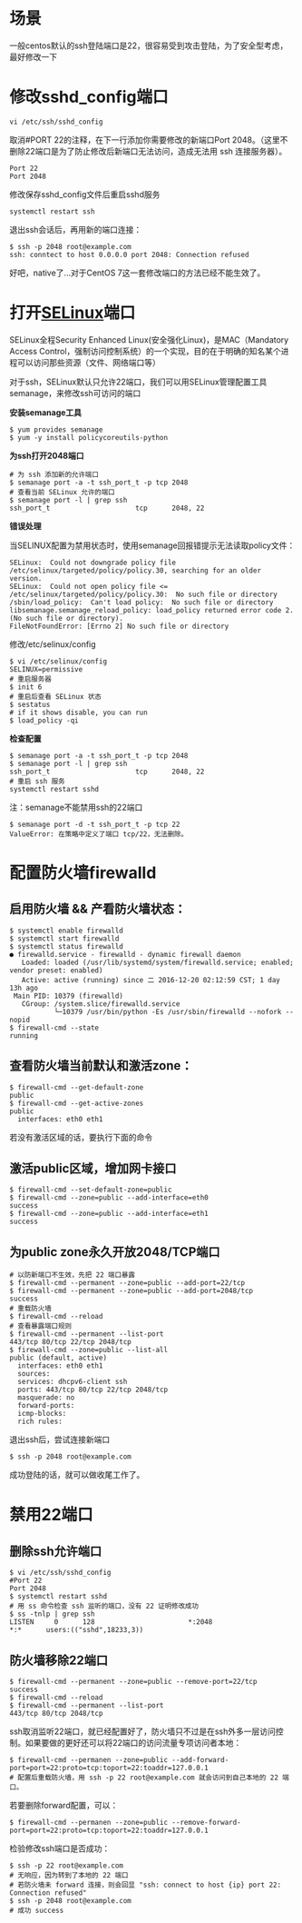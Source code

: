 # 场景

一般centos默认的ssh登陆端口是22，很容易受到攻击登陆，为了安全型考虑，最好修改一下

# 修改sshd_config端口

```
vi /etc/ssh/sshd_config
```

取消#PORT 22的注释，在下一行添加你需要修改的新端口Port 2048。（这里不删除22端口是为了防止修改后新端口无法访问，造成无法用 ssh 连接服务器）。

```
Port 22
Port 2048
```

修改保存sshd_config文件后重启sshd服务

```
systemctl restart ssh
```

退出ssh会话后，再用新的端口连接：

```
$ ssh -p 2048 root@example.com
ssh: conntect to host 0.0.0.0 port 2048: Connection refused
```

好吧，native了...对于CentOS 7这一套修改端口的方法已经不能生效了。


# 打开[SELinux](https://en.wikipedia.org/wiki/Security-Enhanced_Linux)端口

SELinux全程Security Enhanced Linux(安全强化Linux)，是MAC（Mandatory Access Control，强制访问控制系统）的一个实现，目的在于明确的知名某个进程可以访问那些资源（文件、网络端口等）

对于ssh，SELinux默认只允许22端口，我们可以用SELinux管理配置工具semanage，来修改ssh可访问的端口

**安装semanage工具**
```
$ yum provides semanage
$ yum -y install policycoreutils-python
```

**为ssh打开2048端口**

```
# 为 ssh 添加新的允许端口
$ semanage port -a -t ssh_port_t -p tcp 2048
# 查看当前 SELinux 允许的端口
$ semanage port -l | grep ssh
ssh_port_t                     tcp      2048, 22  
```

**错误处理**

当SELINUX配置为禁用状态时，使用semanage回报错提示无法读取policy文件：

```
SELinux:  Could not downgrade policy file /etc/selinux/targeted/policy/policy.30, searching for an older version.  
SELinux:  Could not open policy file <= /etc/selinux/targeted/policy/policy.30:  No such file or directory  
/sbin/load_policy:  Can't load policy:  No such file or directory
libsemanage.semanage_reload_policy: load_policy returned error code 2. (No such file or directory).  
FileNotFoundError: [Errno 2] No such file or directory  

```

修改/etc/selinux/config

```
$ vi /etc/selinux/config
SELINUX=permissive  
# 重启服务器
$ init 6
# 重启后查看 SELinux 状态
$ sestatus
# if it shows disable, you can run
$ load_policy -qi
```

**检查配置**

```
$ semanage port -a -t ssh_port_t -p tcp 2048
$ semanage port -l | grep ssh
ssh_port_t                     tcp      2048, 22  
# 重启 ssh 服务
systemctl restart sshd  
```

注：semanage不能禁用ssh的22端口

```
$ semanage port -d -t ssh_port_t -p tcp 22
ValueError: 在策略中定义了端口 tcp/22，无法删除。
```

# 配置防火墙firewalld

## 启用防火墙 && 产看防火墙状态：

```
$ systemctl enable firewalld
$ systemctl start firewalld
$ systemctl status firewalld
● firewalld.service - firewalld - dynamic firewall daemon
   Loaded: loaded (/usr/lib/systemd/system/firewalld.service; enabled; vendor preset: enabled)
   Active: active (running) since 二 2016-12-20 02:12:59 CST; 1 day 13h ago
 Main PID: 10379 (firewalld)
   CGroup: /system.slice/firewalld.service
           └─10379 /usr/bin/python -Es /usr/sbin/firewalld --nofork --nopid
$ firewall-cmd --state
running 
```

## 查看防火墙当前默认和激活zone：

```
$ firewall-cmd --get-default-zone
public  
$ firewall-cmd --get-active-zones
public  
  interfaces: eth0 eth1
```

若没有激活区域的话，要执行下面的命令

## 激活public区域，增加网卡接口

```
$ firewall-cmd --set-default-zone=public
$ firewall-cmd --zone=public --add-interface=eth0
success  
$ firewall-cmd --zone=public --add-interface=eth1
success  
```

## 为public zone永久开放2048/TCP端口

```
# 以防新端口不生效，先把 22 端口暴露
$ firewall-cmd --permanent --zone=public --add-port=22/tcp
$ firewall-cmd --permanent --zone=public --add-port=2048/tcp
success  
# 重载防火墙
$ firewall-cmd --reload
# 查看暴露端口规则
$ firewall-cmd --permanent --list-port
443/tcp 80/tcp 22/tcp 2048/tcp  
$ firewall-cmd --zone=public --list-all
public (default, active)  
  interfaces: eth0 eth1
  sources:
  services: dhcpv6-client ssh
  ports: 443/tcp 80/tcp 22/tcp 2048/tcp
  masquerade: no
  forward-ports:
  icmp-blocks:
  rich rules:
```

退出ssh后，尝试连接新端口

```
$ ssh -p 2048 root@example.com
```

成功登陆的话，就可以做收尾工作了。

# 禁用22端口

## 删除ssh允许端口

```
$ vi /etc/ssh/sshd_config
#Port 22
Port 2048  
$ systemctl restart sshd
# 用 ss 命令检查 ssh 监听的端口，没有 22 证明修改成功
$ ss -tnlp | grep ssh
LISTEN     0      128                       *:2048                    *:*      users:(("sshd",18233,3))  
```

## 防火墙移除22端口

```
$ firewall-cmd --permanent --zone=public --remove-port=22/tcp
success  
$ firewall-cmd --reload
$ firewall-cmd --permanent --list-port
443/tcp 80/tcp 2048/tcp 
```

ssh取消监听22端口，就已经配置好了，防火墙只不过是在ssh外多一层访问控制。如果要做的更好还可以将22端口的访问流量专项访问者本地：

```
$ firewall-cmd --permanen --zone=public --add-forward-port=port=22:proto=tcp:toport=22:toaddr=127.0.0.1
# 配置后重载防火墙，用 ssh -p 22 root@example.com 就会访问到自己本地的 22 端口。
```
若要删除forward配置，可以：

```
$ firewall-cmd --permanen --zone=public --remove-forward-port=port=22:proto=tcp:toport=22:toaddr=127.0.0.1
```

检验修改ssh端口是否成功：

```
$ ssh -p 22 root@example.com
# 无响应，因为转到了本地的 22 端口
# 若防火墙未 forward 连接，则会回显 "ssh: connect to host {ip} port 22: Connection refused"
$ ssh -p 2048 root@example.com
# 成功 success
```